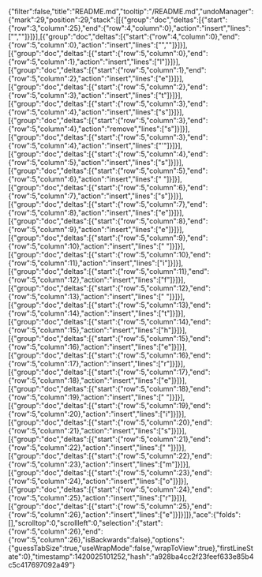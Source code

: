 {"filter":false,"title":"README.md","tooltip":"/README.md","undoManager":{"mark":29,"position":29,"stack":[[{"group":"doc","deltas":[{"start":{"row":3,"column":25},"end":{"row":4,"column":0},"action":"insert","lines":["",""]}]}],[{"group":"doc","deltas":[{"start":{"row":4,"column":0},"end":{"row":5,"column":0},"action":"insert","lines":["",""]}]}],[{"group":"doc","deltas":[{"start":{"row":5,"column":0},"end":{"row":5,"column":1},"action":"insert","lines":["l"]}]}],[{"group":"doc","deltas":[{"start":{"row":5,"column":1},"end":{"row":5,"column":2},"action":"insert","lines":["e"]}]}],[{"group":"doc","deltas":[{"start":{"row":5,"column":2},"end":{"row":5,"column":3},"action":"insert","lines":["t"]}]}],[{"group":"doc","deltas":[{"start":{"row":5,"column":3},"end":{"row":5,"column":4},"action":"insert","lines":["s"]}]}],[{"group":"doc","deltas":[{"start":{"row":5,"column":3},"end":{"row":5,"column":4},"action":"remove","lines":["s"]}]}],[{"group":"doc","deltas":[{"start":{"row":5,"column":3},"end":{"row":5,"column":4},"action":"insert","lines":["'"]}]}],[{"group":"doc","deltas":[{"start":{"row":5,"column":4},"end":{"row":5,"column":5},"action":"insert","lines":["s"]}]}],[{"group":"doc","deltas":[{"start":{"row":5,"column":5},"end":{"row":5,"column":6},"action":"insert","lines":[" "]}]}],[{"group":"doc","deltas":[{"start":{"row":5,"column":6},"end":{"row":5,"column":7},"action":"insert","lines":["s"]}]}],[{"group":"doc","deltas":[{"start":{"row":5,"column":7},"end":{"row":5,"column":8},"action":"insert","lines":["e"]}]}],[{"group":"doc","deltas":[{"start":{"row":5,"column":8},"end":{"row":5,"column":9},"action":"insert","lines":["e"]}]}],[{"group":"doc","deltas":[{"start":{"row":5,"column":9},"end":{"row":5,"column":10},"action":"insert","lines":[" "]}]}],[{"group":"doc","deltas":[{"start":{"row":5,"column":10},"end":{"row":5,"column":11},"action":"insert","lines":["i"]}]}],[{"group":"doc","deltas":[{"start":{"row":5,"column":11},"end":{"row":5,"column":12},"action":"insert","lines":["f"]}]}],[{"group":"doc","deltas":[{"start":{"row":5,"column":12},"end":{"row":5,"column":13},"action":"insert","lines":[" "]}]}],[{"group":"doc","deltas":[{"start":{"row":5,"column":13},"end":{"row":5,"column":14},"action":"insert","lines":["t"]}]}],[{"group":"doc","deltas":[{"start":{"row":5,"column":14},"end":{"row":5,"column":15},"action":"insert","lines":["h"]}]}],[{"group":"doc","deltas":[{"start":{"row":5,"column":15},"end":{"row":5,"column":16},"action":"insert","lines":["e"]}]}],[{"group":"doc","deltas":[{"start":{"row":5,"column":16},"end":{"row":5,"column":17},"action":"insert","lines":["r"]}]}],[{"group":"doc","deltas":[{"start":{"row":5,"column":17},"end":{"row":5,"column":18},"action":"insert","lines":["e"]}]}],[{"group":"doc","deltas":[{"start":{"row":5,"column":18},"end":{"row":5,"column":19},"action":"insert","lines":[" "]}]}],[{"group":"doc","deltas":[{"start":{"row":5,"column":19},"end":{"row":5,"column":20},"action":"insert","lines":["i"]}]}],[{"group":"doc","deltas":[{"start":{"row":5,"column":20},"end":{"row":5,"column":21},"action":"insert","lines":["s"]}]}],[{"group":"doc","deltas":[{"start":{"row":5,"column":21},"end":{"row":5,"column":22},"action":"insert","lines":[" "]}]}],[{"group":"doc","deltas":[{"start":{"row":5,"column":22},"end":{"row":5,"column":23},"action":"insert","lines":["m"]}]}],[{"group":"doc","deltas":[{"start":{"row":5,"column":23},"end":{"row":5,"column":24},"action":"insert","lines":["o"]}]}],[{"group":"doc","deltas":[{"start":{"row":5,"column":24},"end":{"row":5,"column":25},"action":"insert","lines":["r"]}]}],[{"group":"doc","deltas":[{"start":{"row":5,"column":25},"end":{"row":5,"column":26},"action":"insert","lines":["e"]}]}]]},"ace":{"folds":[],"scrolltop":0,"scrollleft":0,"selection":{"start":{"row":5,"column":26},"end":{"row":5,"column":26},"isBackwards":false},"options":{"guessTabSize":true,"useWrapMode":false,"wrapToView":true},"firstLineState":0},"timestamp":1420025101252,"hash":"a928ba4cc2f23feef633e85b4c5c417697092a49"}
